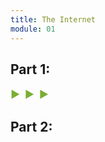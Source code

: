 ```yaml
---
title: The Internet
module: 01
---
```


## Part 1:
<span style="color: #79AF33; font-size: medium; font-weight: bold">▶ &nbsp;▶  &nbsp;▶</span>

## Part 2:

